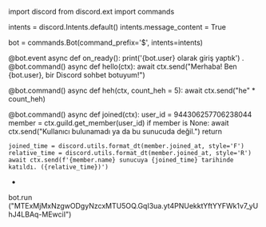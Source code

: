 import discord
from discord.ext import commands

intents = discord.Intents.default()
intents.message_content = True

bot = commands.Bot(command_prefix='$', intents=intents)

@bot.event
async def on_ready():
    print('{bot.user} olarak giriş yaptık')
.
@bot.command()
async def hello(ctx):
    await ctx.send("Merhaba! Ben {bot.user}, bir Discord sohbet botuyum!")

@bot.command()
async def heh(ctx, count_heh = 5):
    await ctx.send("he" * count_heh)

@bot.command()
async def joined(ctx):
    user_id = 944306257706238044  
    member = ctx.guild.get_member(user_id)
    if member is None:
        await ctx.send("Kullanıcı bulunamadı ya da bu sunucuda değil.")
        return

    joined_time = discord.utils.format_dt(member.joined_at, style='F')
    relative_time = discord.utils.format_dt(member.joined_at, style='R')
    await ctx.send(f'{member.name} sunucuya {joined_time} tarihinde katıldı. ({relative_time})')

*

bot.run ("MTExMjMxNzgwODgyNzcxMTU5OQ.GqI3ua.yt4PNUekktYftYYFWk1v7_yUhJ4LBAq-MEwciI")
